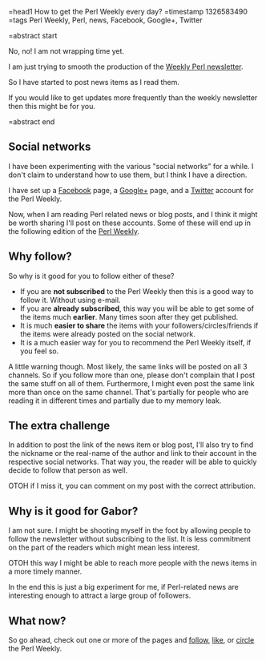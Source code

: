 =head1 How to get the Perl Weekly every day?
=timestamp 1326583490
=tags Perl Weekly, Perl, news, Facebook, Google+, Twitter

=abstract start

No, no! I am not wrapping time yet.

I am just trying to smooth the production of the <a href="http://perlweekly.com/">Weekly Perl newsletter</a>.

So I have started to post news items as I read them. 

If you would like to get updates more frequently than the weekly newsletter then this might be for you.

=abstract end

<h2>Social networks</h2>

I have been experimenting with the various "social networks" for a while.
I don't claim to understand how to use them, but I think I have a direction.

I have set up a <a href="http://www.facebook.com/PerlWeekly">Facebook</a> page,
a <a href="https://plus.google.com/102874059713383300948/">Google+</a> page,
and a <a href="https://twitter.com/#!/perlweekly">Twitter</a>
account for the Perl Weekly.

Now, when I am reading Perl related news or blog posts, and I think
it might be worth sharing I'll post on these accounts.
Some of these will end up in the following edition of
the <a href="http://perlweekly.com/">Perl Weekly</a>.

<h2>Why follow?</h2>

So why is it good for you to follow either of these?

<ul>
<li>If you are <b>not subscribed</b> to the Perl Weekly then this is a good way to follow it.
Without using e-mail.</li>
<li>If you are <b>already subscribed</b>, this way you will be able to get some
of the items much <b>earlier</b>. Many times soon after they get published.</li>
<li>It is much <b>easier to share</b> the items with your followers/circles/friends
if the items were already posted on the social network.</li>
<li>It is a much easier way for you to recommend the Perl Weekly itself, if you feel so.</li>
</ul>

A little warning though. Most likely, the same links will be posted on all 3 channels.
So if you follow more than one, please don't complain that I post the same stuff
on all of them.
Furthermore, I might even post the same link more than once on the same channel.
That's partially for people who are reading it in different times and partially
due to my memory leak.

<h2>The extra challenge</h2>

In addition to post the link of the news item or blog post, I'll also try to
find the nickname or the real-name of the author and link to their account
in the respective social networks. That way you, the reader will be able
to quickly decide to follow that person as well.

OTOH if I miss it, you can comment on my post with the correct attribution.

<h2>Why is it good for Gabor?</h2>

I am not sure. I might be shooting myself in the foot by allowing
people to follow the newsletter without subscribing to the list.
It is less commitment on the part of the readers which might mean
less interest.

OTOH this way I might be able to reach more people with the news items
in a more timely manner.

In the end this is just a big experiment for me, if Perl-related news are
interesting enough to attract a large group of followers.

<h2>What now?</h2>

So go ahead, check out one or more of the pages and <a href="https://twitter.com/#!/perlweekly">follow</a>,
<a href="http://www.facebook.com/PerlWeekly">like</a>,
or <a href="https://plus.google.com/102874059713383300948/">circle</a> the Perl Weekly.

